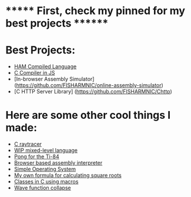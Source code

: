 # ***** First, check my pinned for my best projects  ******
# Best Projects:
* [HAM Compiled Language](https://github.com/FISHARMNIC/ham-lang)
* [C Compiler in JS](https://github.com/FISHARMNIC/C-compiler)
* [In-browser Assembly Simulator] (https://github.com/FISHARMNIC/online-assembly-simulator)
* [C HTTP Server Library] (https://github.com/FISHARMNIC/Chttp)

# Here are some other cool things I made:
* [C raytracer](https://github.com/FISHARMNIC/C-raytracer)
* [WIP mixed-level language](https://github.com/FISHARMNIC/Asap-Lang)
* [Pong for the Ti-84](https://github.com/FISHARMNIC/TI84-pong)
* [Browser based assembly interpreter](https://github.com/FISHARMNIC/online-assembly-simulator)
* [Simple Operating System](https://github.com/FISHARMNIC/Tachyon-OS)
* [My own formula for calculating square roots](https://github.com/FISHARMNIC/sqrtOpt)
* [Classes in C using macros](https://github.com/FISHARMNIC/C-classes)
* [Wave function collapse](https://github.com/FISHARMNIC/wfc)

